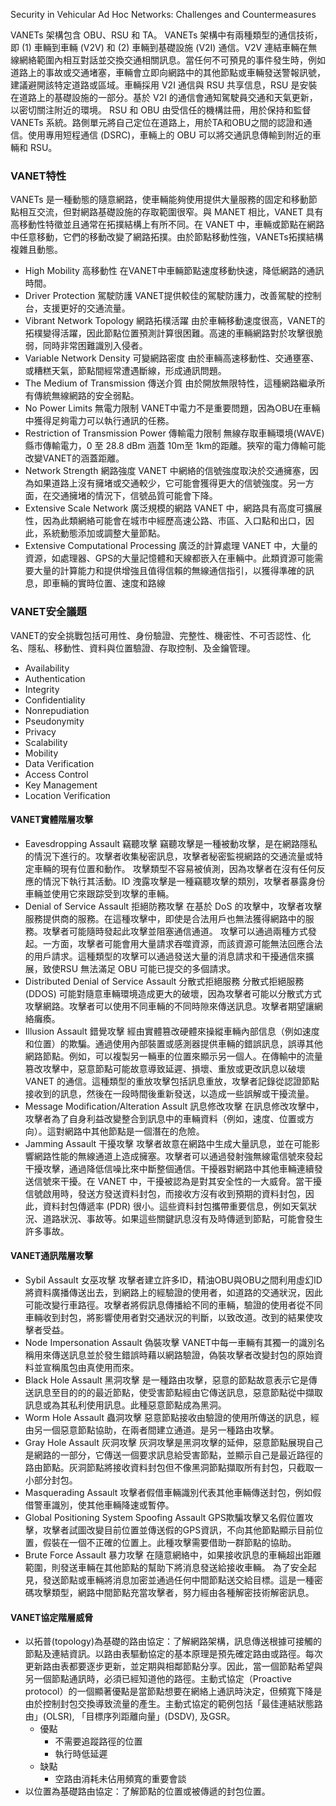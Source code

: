 Security in Vehicular Ad Hoc Networks: Challenges and Countermeasures

VANETs 架構包含 OBU、RSU 和 TA。 VANETs 架構中有兩種類型的通信技術，即 (1) 車輛到車輛 (V2V) 和 (2) 車輛到基礎設施 (V2I) 通信。V2V 連結車輛在無線網絡範圍內相互對話並交換交通相關訊息。當任何不可預見的事件發生時，例如道路上的事故或交通堵塞，車輛會立即向網路中的其他節點或車輛發送警報訊號，建議避開該特定道路或區域。車輛採用 V2I 通信與 RSU 共享信息，RSU 是安裝在道路上的基礎設施的一部分。基於 V2I 的通信會通知駕駛員交通和天氣更新，以密切關注附近的環境。 RSU 和 OBU 由受信任的機構註冊，用於保持和監督 VANETs 系統。路側單元將自己定位在道路上，用於TA和OBU之間的認證和通信。使用專用短程通信 (DSRC)，車輛上的 OBU 可以將交通訊息傳輸到附近的車輛和 RSU。

### VANET特性
VANETs 是一種動態的隨意網路，使車輛能夠使用提供大量服務的固定和移動節點相互交流，但對網路基礎設施的存取範圍很窄。與 MANET 相比，VANET 具有高移動性特徵並且通常在拓撲結構上有所不同。在 VANET 中，車輛或節點在網路中任意移動，它們的移動改變了網路拓撲。由於節點移動性強，VANETs拓撲結構複雜且動態。

* High Mobility 高移動性
	在VANET中車輛節點速度移動快速，降低網路的通訊時間。
* Driver Protection 駕駛防護
	VANET提供較佳的駕駛防護力，改善駕駛的控制台，支援更好的交通流量。
* Vibrant Network Topology 網路拓樸活躍
	由於車輛移動速度很高，VANET的拓樸變得活躍，因此節點位置預測計算很困難。高速的車輛網路對於攻擊很脆弱，同時非常困難識別入侵者。
* Variable Network Density 可變網路密度
	由於車輛高速移動性、交通壅塞、或糟糕天氣，節點間經常遭遇斷線，形成通訊問題。
* The Medium of Transmission 傳送介質
	由於開放無限特性，這種網路繼承所有傳統無線網路的安全弱點。
* No Power Limits 無電力限制
	VANET中電力不是重要問題，因為OBU在車輛中獲得足夠電力可以執行通訊的任務。
* Restriction of Transmission Power 傳輸電力限制
	無線存取車輛環境(WAVE)縣市傳輸電力，0 至 28.8 dBm 涵蓋 10m至 1km的距離。狹窄的電力傳輸可能改變VANET的涵蓋距離。
* Network Strength 網路強度
	VANET 中網絡的信號強度取決於交通擁塞，因為如果道路上沒有擁堵或交通較少，它可能會獲得更大的信號強度。另一方面，在交通擁堵的情況下，信號品質可能會下降。
* Extensive Scale Network 廣泛規模的網路
	VANET 中，網路具有高度可擴展性，因為此類網絡可能會在城市中經歷高速公路、市區、入口點和出口，因此，系統動態添加或調整大量節點。
* Extensive Computational Processing 廣泛的計算處理
	VANET 中，大量的資源，如處理器、GPS的大量記憶體和天線都嵌入在車輛中。此類資源可能需要大量的計算能力和提供增強且值得信賴的無線通信指引，以獲得準確的訊息，即車輛的實時位置、速度和路線

### VANET安全議題
VANET的安全挑戰包括可用性、身份驗證、完整性、機密性、不可否認性、化名、隱私、移動性、資料與位置驗證、存取控制、及金鑰管理。

* Availability
* Authentication
* Integrity
* Confidentiality
* Nonrepudiation
* Pseudonymity
* Privacy
* Scalability
* Mobility
* Data Verification
* Access Control
* Key Management
* Location Verification

#### VANET實體階層攻擊
* Eavesdropping Assault 竊聽攻擊
	竊聽攻擊是一種被動攻擊，是在網路隱私的情況下進行的。攻擊者收集秘密訊息，攻擊者秘密監視網路的交通流量或特定車輛的現有位置和動作。 攻擊類型不容易被偵測，因為攻擊者在沒有任何反應的情況下執行其活動。ID 洩露攻擊是一種竊聽攻擊的類別，攻擊者暴露身份車輛並使用它來跟踪受到攻擊的車輛。
* Denial of Service Assault 拒絕防務攻擊
	在基於 DoS 的攻擊中，攻擊者攻擊服務提供商的服務。在這種攻擊中，即使是合法用戶也無法獲得網路中的服務。攻擊者可能隨時發起此攻擊並阻塞通信通道。 攻擊可以通過兩種方式發起。一方面，攻擊者可能會用大量請求吞噬資源，而該資源可能無法回應合法的用戶請求。這種類型的攻擊可以通過發送大量的消息請求和干擾通信來擴展，致使RSU 無法滿足 OBU 可能已提交的多個請求。
* Distributed Denial of Service Assault 分散式拒絕服務
	分散式拒絕服務 (DDOS) 可能對隨意車輛環境造成更大的破壞，因為攻擊者可能以分散式方式攻擊網路。攻擊者可以使用不同車輛的不同時隙來傳送訊息。攻擊者期望讓網絡癱瘓。
* Illusion Assault 錯覺攻擊
	經由實體篡改硬體來操縱車輛內部信息（例如速度和位置）的欺騙。通過使用內部裝置或感測器提供車輛的錯誤訊息，誤導其他網路節點。例如，可以複製另一輛車的位置來顯示另一個人。在傳輸中的流量篡改攻擊中，惡意節點可能故意導致延遲、損壞、重放或更改訊息以破壞 VANET 的通信。這種類型的重放攻擊包括訊息重放，攻擊者記錄從認證節點接收到的訊息，然後在一段時間後重新發送，以造成一些誤解或干擾流量。
* Message Modification/Alteration Assult 訊息修改攻擊
	在訊息修改攻擊中，攻擊者為了自身利益改變整合到訊息中的車輛資料（例如，速度、位置或方向）。這對網路中其他節點是一個潛在的危險。
* Jamming Assault 干擾攻擊
	攻擊者故意在網路中生成大量訊息，並在可能影響網路性能的無線通道上造成擁塞。攻擊者可以通過發射強無線電信號來發起干擾攻擊，通過降低信噪比來中斷整個通信。干擾器對網路中其他車輛連續發送信號來干擾。在 VANET 中，干擾被認為是對其安全性的一大威脅。當干擾信號啟用時，發送方發送資料封包，而接收方沒有收到預期的資料封包，因此，資料封包傳遞率 (PDR) 很小。這些資料封包攜帶重要信息，例如天氣狀況、道路狀況、事故等。如果這些關鍵訊息沒有及時傳遞到節點，可能會發生許多事故。
#### VANET通訊階層攻擊
* Sybil Assault 女巫攻擊
	攻擊者建立許多ID，精油OBU與OBU之間利用虛幻ID將資料廣播傳送出去，到網路上的經驗證的使用者，如道路的交通狀況，因此可能改變行車路徑。攻擊者將假訊息傳播給不同的車輛，驗證的使用者從不同車輛收到封包，將影響使用者對交通狀況的判斷，以致改道。改到的結果使攻擊者受益。
* Node Impersonation Assault 偽裝攻擊
	VANET中每一車輛有其獨一的識別名稱用來傳送訊息並於發生錯誤時藉以網路驗證，偽裝攻擊者改變封包的原始資料並宣稱風包由真使用而來。
* Black Hole Assault 黑洞攻擊
	是一種路由攻擊，惡意的節點故意表示它是傳送訊息至目的的的最近節點，使受害節點經由它傳送訊息，惡意節點從中擷取訊息或為其私利使用訊息。此種惡意節點成為黑洞。
* Worm Hole Assault 蟲洞攻擊
	惡意節點接收由驗證的使用所傳送的訊息，經由另一個惡意節點協助，在兩者間建立通道。是另一種路由攻擊。
* Gray Hole Assault 灰洞攻擊
	灰洞攻擊是黑洞攻擊的延伸，惡意節點展現自己是網路的一部分，它傳送一個要求訊息給受害節點，並顯示自己是最近路徑的路由節點。灰洞節點將接收資料封包但不像黑洞節點擷取所有封包，只截取一小部分封包。
* Masquerading Assault
	攻擊者假借車輛識別代表其他車輛傳送封包，例如假借警車識別，使其他車輛降速或暫停。
* Global Positioning System Spoofing Assault
	GPS欺騙攻擊又名假位置攻擊，攻擊者試圖改變目前位置並傳送假的GPS資訊，不向其他節點顯示目前位置，假裝在一個不正確的位置上。此種攻擊需要借助一群節點的協助。
* Brute Force Assault 暴力攻擊
	在隨意網絡中，如果接收訊息的車輛超出距離範圍，則發送車輛在其他節點的幫助下將消息發送給接收車輛。 為了安全起見，發送節點或車輛將消息加密並通過任何中間節點送交給目標。這是一種密碼攻擊類型，網路中間節點充當攻擊者，努力經由各種解密技術解密訊息。
#### VANET協定階層威脅
* 以拓普(topology)為基礎的路由協定：了解網路架構，訊息傳送根據可接觸的節點及連結資訊。以路由表驅動協定的基本原理是預先確定路由或路徑。每次更新路由表都要逐步更新，並定期與相鄰節點分享。因此，當一個節點希望與另一個節點通訊時，必須已經知道他的路徑。主動式協定（Proactive protocol）的一個顯著優點是當節點想要在網絡上通訊時決定，但頻寬下降是由於控制封包交換導致流量的產生。主動式協定的範例包括「最佳連結狀態路由」(OLSR), 「目標序列距離向量」(DSDV), 及GSR。
	* 優點
		* 不需要追蹤路徑的位置
		* 執行時低延遲
	* 缺點
		* 空路由消耗未佔用頻寬的重要會談
* 以位置為基礎路由協定：了解節點的位置或被傳遞的封包位置。







